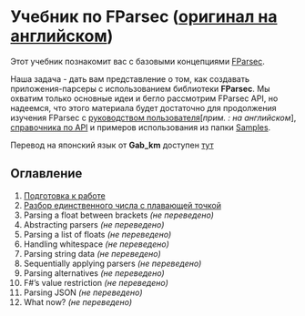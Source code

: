 Учебник по FParsec ([оригинал на английском][original])
==================

Этот учебник познакомит вас с базовыми концепциями [FParsec](https://github.com/stephan-tolksdorf/fparsec).

Наша задача - дать вам представление о том, как создавать приложения-парсеры с использованием библиотеки **FParsec**.
Мы охватим только основные идеи и бегло рассмотрим FParsec API, но надеемся, что этого материала будет достаточно для продолжения изучения FParsec с [руководством пользователя](http://www.quanttec.com/fparsec/users-guide/)[*прим. : на английском*], [справочника по API](http://www.quanttec.com/fparsec/reference/) и примеров использования из папки [Samples](https://github.com/stephan-tolksdorf/fparsec/tree/master/Samples).


Перевод на японский язык от **Gab_km** доступен [тут](blog.livedoor.jp/gab_km/archives/1437534.html)

Оглавление
----------

1. [Подготовка к работе][01-preliminaries]
2. [Разбор единственного числа с плавающей точкой][02-parsing-a-single-float]
3. Parsing a float between brackets _(не переведено)_
4. Abstracting parsers _(не переведено)_
5. Parsing a list of floats _(не переведено)_
6. Handling whitespace _(не переведено)_
7. Parsing string data _(не переведено)_
8. Sequentially applying parsers _(не переведено)_
9. Parsing alternatives _(не переведено)_
10. F#’s value restriction _(не переведено)_
11. Parsing JSON _(не переведено)_
12. What now? _(не переведено)_

[01-preliminaries]: 1.%20Preliminaties.md
[02-parsing-a-single-float]: 2.%20Parsing%20a%20single%20float.md

[original]: http://www.quanttec.com/fparsec/tutorial.html
